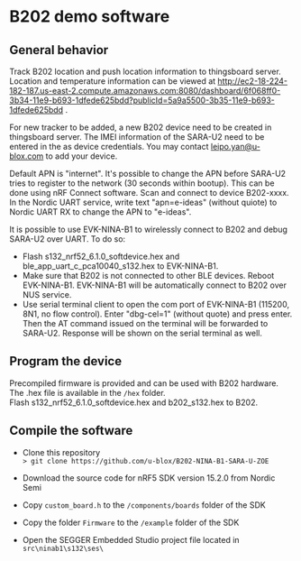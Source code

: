# B202 demo software

## General behavior

Track B202 location and push location information to thingsboard server. Location and temperature information can be viewed at http://ec2-18-224-182-187.us-east-2.compute.amazonaws.com:8080/dashboard/6f068ff0-3b34-11e9-b693-1dfede625bdd?publicId=5a9a5500-3b35-11e9-b693-1dfede625bdd . 

For new tracker to be added, a new B202 device need to be created in thingsboard server. The IMEI information of the SARA-U2 need to be entered in the as device credentials. You may contact leipo.yan@u-blox.com to add your device.

Default APN is "internet". It's possible to change the APN before SARA-U2 tries to register to the network (30 seconds within bootup). This can be done using nRF Connect software. Scan and connect to device B202-xxxx. In the Nordic UART service, write text "apn=e-ideas" (without quiote) to Nordic UART RX to change the APN to "e-ideas". 

It is possible to use EVK-NINA-B1 to wirelessly connect to B202 and debug SARA-U2 over UART. To do so:
* Flash s132_nrf52_6.1.0_softdevice.hex and ble_app_uart_c_pca10040_s132.hex to EVK-NINA-B1. 
* Make sure that B202 is not connected to other BLE devices. Reboot EVK-NINA-B1. EVK-NINA-B1 will be automatically connect to B202 over NUS service.
* Use serial terminal client to open the com port of EVK-NINA-B1 (115200, 8N1, no flow control). Enter "dbg-cel=1" (without quote) and press enter. Then the AT command issued on the terminal will be forwarded to SARA-U2. Response will be shown on the serial terminal as well.


## Program the device

Precompiled firmware is provided and can be used with B202 hardware. The .hex file is available in the ```/hex``` folder.   
Flash s132_nrf52_6.1.0_softdevice.hex and b202_s132.hex to B202.

## Compile the software

* Clone this repository   
```> git clone https://github.com/u-blox/B202-NINA-B1-SARA-U-ZOE```

* Download the source code for nRF5 SDK version 15.2.0 from Nordic Semi

* Copy ```custom_board.h``` to the ```/components/boards``` folder of the SDK

* Copy the folder ```Firmware``` to the ```/example``` folder of the SDK

* Open the SEGGER Embedded Studio project file located in ```src\ninab1\s132\ses\```


